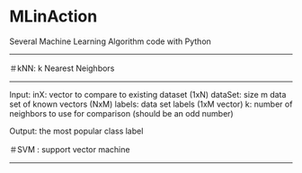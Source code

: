 # MLinAction
Several Machine Learning Algorithm code with Python
***************************************************

＃kNN: k Nearest Neighbors
**************************
Input:      inX: vector to compare to existing dataset (1xN)
            dataSet: size m data set of known vectors (NxM)
            labels: data set labels (1xM vector)
            k: number of neighbors to use for comparison (should be an odd number)
            
Output:     the most popular class label

＃SVM : support vector machine
******************************
